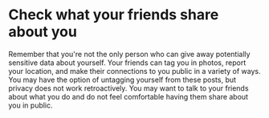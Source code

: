 [Title]: # (Check what your friends share about you)
[Order]: # (6)

# Check what your friends share about you

Remember that you're not the only person who can give away potentially sensitive data about yourself. Your friends can tag you in photos, report your location, and make their connections to you public in a variety of ways. You may have the option of untagging yourself from these posts, but privacy does not work retroactively. You may want to talk to your friends about what you do and do not feel comfortable having them share about you in public.